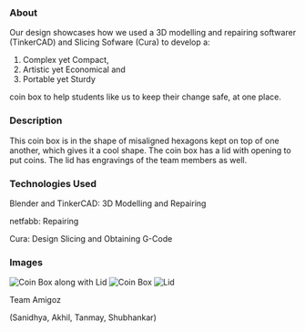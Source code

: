 ### About
Our design showcases how we used a 3D modelling and repairing softwarer (TinkerCAD) and Slicing Sofware (Cura) to develop a:

1. Complex yet Compact,
2. Artistic yet Economical and
3. Portable yet Sturdy

coin box to help students like us to keep their change safe, at one place.

### Description
This coin box is in the shape of misaligned hexagons kept on top of one another, which gives it a cool shape. The coin box has a lid with opening to put coins. The lid has engravings of the team members as well.

### Technologies Used
Blender and TinkerCAD: 3D Modelling and Repairing

netfabb: Repairing

Cura: Design Slicing and Obtaining G-Code

### Images
![Coin Box along with Lid](https://github.com/sayhitosandy/Coin_Box-3D_Printing/blob/master/Images/IMG_20151107_210824.jpg)
![Coin Box](https://github.com/sayhitosandy/Coin_Box-3D_Printing/blob/master/Images/IMG_20151117_180207.jpg)
![Lid](https://github.com/sayhitosandy/Coin_Box-3D_Printing/blob/master/Images/IMG_20151117_180225.jpg)

Team Amigoz

(Sanidhya, Akhil, Tanmay, Shubhankar)
